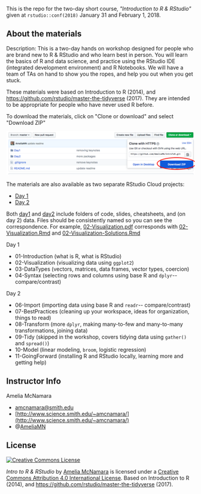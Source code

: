 This is the repo for the two-day short course, *"Introduction to R & RStudio"* given at `rstudio::conf(2018)` January 31 and February 1, 2018. 

## About the materials

Description: This is a two-day hands on workshop designed for people who are brand new to R & RStudio and who learn best in person. You will learn the basics of R and data science, and practice using the RStudio IDE (integrated development environment) and R Notebooks. We will have a team of TAs on hand to show you the ropes, and help you out when you get stuck.

These materials were based on Introduction to R (2014), and  <a xmlns:dct="http://purl.org/dc/terms/" href="https://github.com/rstudio/master-the-tidyverse" rel="dct:source">https://github.com/rstudio/master-the-tidyverse</a> (2017). They are intended to be appropriate for people who have never used R before. 

To download the materials, click on "Clone or download" and select "Download ZIP"

![screenshot showing how to download](download-screenshot.png)

The materials are also available as two separate RStudio Cloud projects:
- [Day 1](https://rstudio.cloud/project/13021)
- [Day 2](https://rstudio.cloud/project/13632)

Both [day1](https://github.com/AmeliaMN/IntroToR/tree/master/Day1) and [day2](https://github.com/AmeliaMN/IntroToR/tree/master/Day2) include folders of code, slides, cheatsheets, and (on day 2) data. Files should be consistently named so you can see the correspondence. For example, [02-Visualization.pdf](https://github.com/AmeliaMN/IntroToR/blob/master/Day1/slides/02-Visualization.pdf) corresponds with [02-Visualization.Rmd](https://github.com/AmeliaMN/IntroToR/blob/master/Day1/code/02-Visualization.Rmd) and [02-Visualization-Solutions.Rmd](https://github.com/AmeliaMN/IntroToR/tree/master/Day1/code/solutions)

Day 1
- 01-Introduction (what is R, what is RStudio)
- 02-Visualization (visualizing data using `ggplot2`)
- 03-DataTypes (vectors, matrices, data frames, vector types, coercion)
- 04-Syntax (selecting rows and columns using base R and `dplyr`-- compare/contrast)

Day 2
- 06-Import (importing data using base R and `readr`-- compare/contrast)
- 07-BestPractices (cleaning up your workspace, ideas for organization, things to read)
- 08-Transform (more `dplyr`, making many-to-few and many-to-many transformations, joining data)
- 09-Tidy (skipped in the workshop, covers tidying data using `gather()` and `spread()`)
- 10-Model (linear modeling, `broom`, logistic regression)
- 11-GoingForward (installing R and RStudio locally, learning more and getting help)

## Instructor Info

Amelia McNamara

-   [amcnamara@smith.edu](amcnamara@smith.edu)
-   [http://www.science.smith.edu/~amcnamara/](http://www.science.smith.edu/~amcnamara/)
-   @[AmeliaMN](http://www.twitter.com/AmeliaMN)



## License

<a rel="license" href="http://creativecommons.org/licenses/by/4.0/"><img alt="Creative Commons License" style="border-width:0" src="https://i.creativecommons.org/l/by/4.0/88x31.png" /></a>

<span xmlns:dct="http://purl.org/dc/terms/" property="dct:title">*Intro to R & RStudio*</span> by <a xmlns:cc="http://creativecommons.org/ns#" href="https://github.com/AmeliaMN/IntroToR" property="cc:attributionName" rel="cc:attributionURL">Amelia McNamara</a> is licensed under a <a rel="license" href="http://creativecommons.org/licenses/by/4.0/">Creative Commons Attribution 4.0 International License</a>.  Based on Introduction to R (2014), and  <a xmlns:dct="http://purl.org/dc/terms/" href="https://github.com/rstudio/master-the-tidyverse" rel="dct:source">https://github.com/rstudio/master-the-tidyverse</a> (2017).
